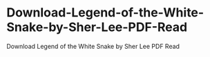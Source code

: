 # Download-Legend-of-the-White-Snake-by-Sher-Lee-PDF-Read
Download Legend of the White Snake by Sher Lee PDF Read
